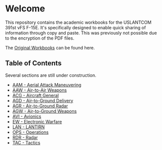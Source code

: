 # Welcome

This repository contains the academic workbooks for the USLANTCOM 391st vFS F-15E. It's specifically designed to enable quick sharing of information through copy and paste. This was previously not possible due to the encryption of the PDF files.

The [Original Workbooks](https://drive.google.com/drive/folders/1q_lzNSCejdUwmGalox1hIDRH8hYhTAWM) can be found here.

## Table of Contents

Several sections are still under construction.

- [AAM - Aerial Attack Maneuvering](aam/index.md)
- [AAW - Air-to-Air Weapons](aaw/index.md)
- [ACG - Aircraft General](acg/index.md)
- [AGD - Air-to-Ground Delivery](agd/index.md)
- [AGR - Air-to-Ground Radar](agr/index.md)
- [AGW - Air-to-Ground Weapons](agw/index.md)
- [AVI - Avionics](avi/index.md)
- [EW - Electronic Warfare](ew/index.md)
- [LAN - LANTIRN](lan/index.md)
- [OPS - Operations](ops/index.md)
- [RDR - Radar](rdr/index.md)
- [TAC - Tactics](tac/index.md)

<style>
.md-typeset h1,
.md-typeset h2 {
  color: var(--md-primary-fg-color);
}

.md-typeset a {
  color: var(--md-primary-fg-color);
  text-decoration: none;
}

.md-typeset a:hover {
  text-decoration: underline;
}
</style>
